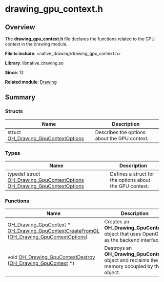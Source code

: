# drawing_gpu_context.h


## Overview

The **drawing_gpu_context.h** file declares the functions related to the GPU context in the drawing module.

**File to include**: &lt;native_drawing/drawing_gpu_context.h&gt;

**Library**: libnative_drawing.so

**Since**: 12

**Related module**: [Drawing](_drawing.md)


## Summary


### Structs

| Name| Description| 
| -------- | -------- |
| struct  [OH_Drawing_GpuContextOptions](_o_h___drawing___gpu_context_options.md) | Describes the options about the GPU context.| 


### Types

| Name| Description| 
| -------- | -------- |
| typedef struct [OH_Drawing_GpuContextOptions](_o_h___drawing___gpu_context_options.md)  [OH_Drawing_GpuContextOptions](_drawing.md#oh_drawing_gpucontextoptions) | Defines a struct for the options about the GPU context.| 


### Functions

| Name| Description| 
| -------- | -------- |
| [OH_Drawing_GpuContext](_drawing.md#oh_drawing_gpucontext) \* [OH_Drawing_GpuContextCreateFromGL](_drawing.md#oh_drawing_gpucontextcreatefromgl) ([OH_Drawing_GpuContextOptions](_o_h___drawing___gpu_context_options.md)) | Creates an **OH_Drawing_GpuContext** object that uses OpenGL as the backend interface.| 
| void [OH_Drawing_GpuContextDestroy](_drawing.md#oh_drawing_gpucontextdestroy) ([OH_Drawing_GpuContext](_drawing.md#oh_drawing_gpucontext) \*) | Destroys an **OH_Drawing_GpuContext** object and reclaims the memory occupied by the object.| 

